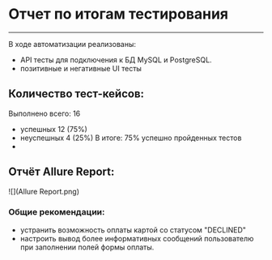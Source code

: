 # Отчет по итогам тестирования
***
В ходе автоматизации реализованы:
* API тесты для подключения к БД MySQL и PostgreSQL.
* позитивные и негативные UI тесты

## Количество тест-кейсов:
Выполнено всего: 16 
* успешных 12 (75%)
* неуспешных 4 (25%)
В итоге: 75% успешно пройденных тестов
* 
## Отчёт Allure Report:
![](Allure Report.png)
### Общие рекомендации:
* устранить возможность оплаты картой со статусом "DECLINED"
* настроить вывод более информативных сообщений пользователю при заполнении полей формы оплаты.